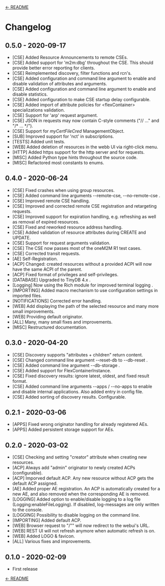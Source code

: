 [← README](README.md) 

# Changelog

## 0.5.0 - 2020-09-17
- [CSE] Added Resource Announcements to remote CSEs.
- [CSE] Added support for 'm2m:dbg' throughout the CSE. This should provide better error reporting for clients.
- [CSE] Reimplemented discovery, filter functions and rcn's.
- [CSE] Added configuration and command line argument to enable and disable validation of attributes and arguments.
- [CSE] Added configuration and command line argument to enable and disable statistics.
- [CSE] Added configuration to make CSE startup delay configurable.
- [CSE] Added import of attribute policies for &lt;flexContainer> specializations validation.
- [CSE] Support for 'arp' request argument.
- [CSE] JSON in requests may now contain C-style comments ("// ..." and "/* ... */").
- [CSE] Support for *myCertFileCred* ManagementObject.
- [SUB] Improved support for 'nct' in subscriptions.
- [TESTS] Added unit tests.
- [WEB] Added deletion of resources in the webb UI via right-click menu.
- [HTTP] Added https support for the http server and for requests.
- [MISC] Added Python type hints throughout the source code.
- [MISC] Refactored most constants to enums.


## 0.4.0 - 2020-06-24
- [CSE] Fixed crashes when using group resources.
- [CSE] Added command line arguments --remote-cse, --no-remote-cse .
- [CSE] Improved remote CSE handling.
- [CSE] Improved and corrected remote CSE registration and retargeting requests.
- [CSE] Improved support for expiration handling, e.g. refreshing as well as removal of expired resources.
- [CSE] Fixed and reworked resource address handling.
- [CSE] Added validation of resource attributes during CREATE and UPDATE.
- [CSE] Support for request arguments validation.
- [CSE] The CSE now passes most of the oneM2M R1 test cases.
- [CSE] Corrected transit requests.
- [AE] Self-Registration.
- [ACP] Changed: created resources without a provided ACPI will now have the same ACPI of the parent.
- [ACP] Fixed format of privileges and self-privileges.
- [DATABASE] Upgraded to TinyDB 4.x .
- [Logging] Now using the Rich module for improved terminal logging .
- [IMPORTING] Added macro mechanism to use configuration settings in imported files.
- [NOTIFICATIONS] Corrected error handling.
- [WEB] Add displaying the path of the selected resource and many more small improvements.
- [WEB] Providing default originator.
- [ALL] Many, many small fixes and improvements.
- [MISC] Restructured documentation.


## 0.3.0 - 2020-04-20
- [CSE] Discovery supports "attributes + children" return content.
- [CSE] Changed command line argument --reset-db to --db-reset .
- [CSE] Added command line argument --db-storage .
- [CSE] Added support for FlexContainerInstance.
- [CSE] Fixed discovery results: ignore latest, oldest, and fixed result format.
- [CSE] Added command line arguments --apps / --no-apps to enable and disable internal applications. Also added entry in config file.
- [CSE] Added sorting of discovery results. Configurable.

## 0.2.1 - 2020-03-06
- [APPS] Fixed wrong originator handling for already registered AEs.
- [APPS] Added persistent storage support for AEs.

## 0.2.0 - 2020-03-02
- [CSE] Checking and setting "creator" attribute when creating new resources.
- [ACP] Always add "admin" originator to newly created ACPs (configurable).
- [ACP] Imporved default ACP. Any new resource without ACP gets the default ACP assigned.
- [AE] Added proper AE registration. An ACP is automatically created for a new AE, and also removed when the corresponding AE is removed.
- [LOGGING] Added option to enable/disable logging to a log file (Logging:enableFileLogging). If disabled, log-messages are only written to the console.
- [LOGGING] Possibility to disable logging on the command line.
- [IMPORTING] Added default ACP. 
- [WEB] Browser request to "/"" will now redirect to the webui's URL.
- [WEB] REST UI will not refresh anymore when automatic refresh is on.
- [WEB] Added LOGO & favicon.
- [ALL] Various fixes and improvements.

## 0.1.0 - 2020-02-09
- First release

[← README](README.md) 
